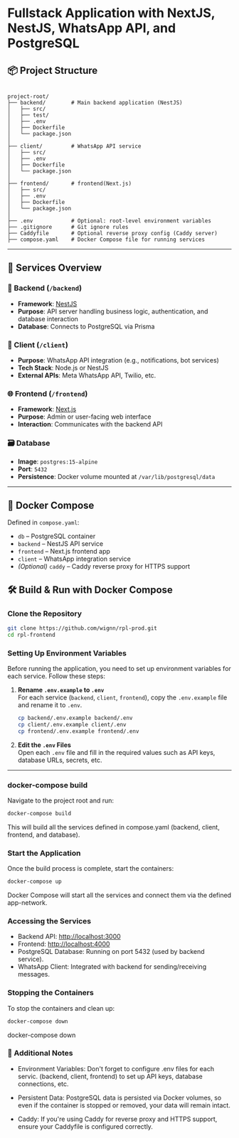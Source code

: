 # Fullstack Application with NextJS, NestJS, WhatsApp API, and PostgreSQL

## 📦 Project Structure

```

project-root/
├── backend/        # Main backend application (NestJS)
│   ├── src/
│   ├── test/
│   ├── .env
│   ├── Dockerfile
│   └── package.json
│
├── client/         # WhatsApp API service
│   ├── src/
│   ├── .env
│   ├── Dockerfile
│   └── package.json
│
├── frontend/       # frontend(Next.js)
│   ├── src/
│   ├── .env
│   ├── Dockerfile
│   └── package.json
│
├── .env            # Optional: root-level environment variables
├── .gitignore      # Git ignore rules
├── Caddyfile       # Optional reverse proxy config (Caddy server)
├── compose.yaml    # Docker Compose file for running services
```

---


## 🚀 Services Overview

### 🔧 Backend (`/backend`)

- **Framework**: [NestJS](https://nestjs.com/)
- **Purpose**: API server handling business logic, authentication, and database interaction
- **Database**: Connects to PostgreSQL via Prisma

### 💬 Client (`/client`)

- **Purpose**: WhatsApp API integration (e.g., notifications, bot services)
- **Tech Stack**: Node.js or NestJS
- **External APIs**: Meta WhatsApp API, Twilio, etc.

### 🌐 Frontend (`/frontend`)

- **Framework**: [Next.js](https://nextjs.org/)
- **Purpose**: Admin or user-facing web interface
- **Interaction**: Communicates with the backend API

### 🗃️ Database

- **Image**: `postgres:15-alpine`
- **Port**: `5432`
- **Persistence**: Docker volume mounted at `/var/lib/postgresql/data`

---

## 🐳 Docker Compose

Defined in `compose.yaml`:

- `db` – PostgreSQL container
- `backend` – NestJS API service
- `frontend` – Next.js frontend app
- `client` – WhatsApp integration service
- *(Optional)* `caddy` – Caddy reverse proxy for HTTPS support

## 🛠️ Build & Run with Docker Compose

### Clone the Repository

```bash
git clone https://github.com/wignn/rpl-prod.git
cd rpl-frontend
```

### Setting Up Environment Variables

Before running the application, you need to set up environment variables for each service. Follow these steps:

1. **Rename `.env.example` to `.env`**  
   For each service (`backend`, `client`, `frontend`), copy the `.env.example` file and rename it to `.env`.

   ```bash
   cp backend/.env.example backend/.env
   cp client/.env.example client/.env
   cp frontend/.env.example frontend/.env
   ```

2. **Edit the `.env` Files**  
   Open each `.env` file and fill in the required values such as API keys, database URLs, secrets, etc.

---

### docker-compose build

Navigate to the project root and run:

```bash
docker-compose build
```

This will build all the services defined in compose.yaml (backend, client, frontend, and database).

### Start the Application

Once the build process is complete, start the containers:

```bash
docker-compose up
```

Docker Compose will start all the services and connect them via the defined app-network.

### Accessing the Services

- Backend API: <http://localhost:3000>
- Frontend: <http://localhost:4000>
- PostgreSQL Database: Running on port 5432 (used by backend service).
- WhatsApp Client: Integrated with backend for sending/receiving messages.

### Stopping the Containers

To stop the containers and clean up:

```bash
docker-compose down
```

docker-compose down

### 📝 Additional Notes

- Environment Variables: Don't forget to configure .env files for each servic. (backend, client, frontend) to set up API keys, database connections, etc.

- Persistent Data: PostgreSQL data is persisted via Docker volumes, so even if the container is stopped or removed, your data will remain intact.

- Caddy: If you're using Caddy for reverse proxy and HTTPS support, ensure your Caddyfile is configured correctly.
